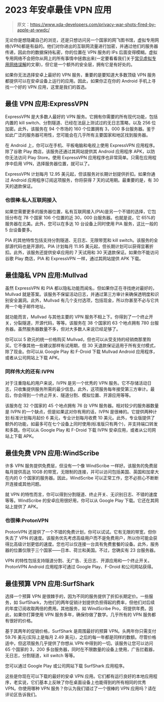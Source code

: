 # 2023 年安卓最佳 VPN 应用

> 原文：<https://www.xda-developers.com/privacy-war-shots-fired-by-apple-at-wwdc/>

无论你是想隐藏自己的浏览，还是只想访问另一个国家的网飞图书馆，虚拟专用网络(VPN)都是有益的。他们对你进出的互联网流量进行加密，并通过他们的服务器传递，因此你的数据保持私密，你的位置在 VPN 服务的 IPs 后面变得模糊。虚拟专用网络不会把你从网上的所有事情中拯救出来(一定要看看我们关于[常见虚拟专用网络误解](https://www.xda-developers.com/vpn-safety-misunderstandings/)的文章)，但它是一个额外的安全层，拥有它是有好处的。

如果你无法选择安卓上最好的 VPN 服务，重要的是要知道大多数顶级 VPN 服务都提供可以在安卓设备上运行的应用。因此，如果你正在你的 Android 手机上寻找一个好的 VPN 应用，这里是我们的首选。

## 最佳 VPN 应用:ExpressVPN

ExpressVPN 是大多数人最好的 VPN 服务。它拥有你需要的所有现代功能，包括内置的 kill switch、分割隧道、已经在法庭上测试过的无日志策略，以及 256 位加密。此外，该服务在 94 个市场的 160 个位置拥有 3，000 多台服务器。鉴于如此广泛的服务器可用性，您可能会在几乎所有主要国家和地区找到服务器。

在 Android 上，你可以在手机、平板电脑和电视上使用 ExpressVPN 应用程序。除了谷歌 Play 商店，该服务还通过其网站提供其 Android 应用程序 APK，以防你无法访问 Play Store。使用 ExpressVPN 应用程序也非常简单。只需在应用程序中启用 VPN，选择服务器位置，就可以了。

ExpressVPN 计划每月 12.95 美元起，但该服务对长期计划提供折扣。如果你通过 Android 应用程序订阅这项服务，你将获得 7 天的试用期。最重要的是，有 30 天的退款保证。

### 也很棒:私人互联网接入

如果您需要更多的服务器位置，私有互联网接入(PIA)是另一个不错的选择，它包括分布在 78 个国家 106 个位置的近 30，000 台服务器。也就是说，它 65%的服务器在北美。此外，您可以在多达 10 台设备上同时使用 PIA 服务，这比一般的 5 台设备要多。

PIA 的其他特性包括支持分割隧道、无日志、无限带宽和 kill switch。该服务的全部源代码也是开源的。PIA 计划每月 11.95 美元起，但长期计划可以获得显著折扣。此外，该服务还提供安卓应用的 7 天试用和 30 天退款保证。如果你不能访问谷歌 Play 商店，PIA 和 ExpressVPN 一样，通过其网站提供 APK 下载。

## 最佳隐私 VPN 应用:Mullvad

虽然 ExpressVPN 和 PIA 都以隐私功能而闻名，但如果你正在寻找绝对最好的，Mullvad 就是答案。该服务不保留活动日志，并通过第三方审计来确保透明度和识别安全漏洞。此外，Mullvad 有几个支付选项，包括现金，所以你甚至不必与它共用一个电子邮件地址。

就功能而言，Mullvad 与其他主要的 VPN 服务不相上下。你得到了一个终止开关，分裂隧道，开源代码，等等。该服务在 38 个国家的 63 个地点拥有 780 台服务器。虽然服务器数量不多，但对大多数人来说已经足够了。

你可以以 5 欧元的统一价格购买 Mullvad，但也可以从受支持的经销商那里购买。它不像其他一些建议那样有试用期，但 30 天退款保证适用于所有支付模式，除了现金。你可以从 Google Play 和 F-Droid 下载 Mullvad Android 应用程序，或者从公司网站上下载 APK。

### 同样伟大的还有:IVPN

对于注重隐私的用户来说，IVPN 是另一个优秀的 VPN 服务。它不存储活动日志，只收集提供服务所需的最少信息。此外，这项服务每年接受第三方审计。最后，你会得到一个终止开关、隧道分割、模拟位置、开源应用等等。

该服务在 32 个国家的 45 个地点拥有 76 台 VPN 服务器。相对较少的服务器数量是 IVPN 的一个缺点，但是如果这对你有用的话，IVPN 是很棒的。它提供两种计划:标准计划每月起价 6 美元，专业计划每月收费 10 美元。此外，专业版提供了额外的功能，如最多可在七个设备上同时使用(标准版只有两个)，并支持端口转发和多跳。你可以从 Google Play 和 F-Droid 下载 IVPN 安卓应用，或者从公司网站上下载 APK。

## 最佳免费 VPN 应用:WindScribe

许多 VPN 服务提供免费层，但没有一个像 WindScribe 一样好。该服务的免费层每月提供高达 10GB 的带宽，无限制的连接，并可以访问包括美国、英国和加拿大在内的 0 个国家的服务器。因此，WindScribe 可以正常工作，您不必担心不断断开连接或其他问题。

就 VPN 的特性而言，你可以得到分割隧道、终止开关、无识别日志、不错的速度等等。WindScribe 的安卓应用很好用，你可以从 Google Play 下载。它还在其网站上提供了 APK。

### 也很棒:ProtonVPN

ProtonVPN 还提供了一个不错的免费计划，你可以试试。它有无限的带宽，但你失去了 VPN 的速度。该服务优先考虑高级用户而不是免费用户，所以你可能会获得比高级计划更低的速度。您也可以仅连接一台具有免费套餐的设备。此外，服务器的位置仅限于三个国家——日本、荷兰和美国。不过，您确实有 23 台服务器。

VPN 的特性包括支持隧道分割、无广告、无日志、开源应用和一个终止开关。ProtonVPN Android 应用程序可通过 Google Play、F-Droid 和公司网站获得。

## 最佳预算 VPN 应用:SurfShark

选择一个预算 VPN 是很棘手的，因为不同的服务提供了折扣长期定价。一些服务，如 SurfShark，为他们的两年促销计划提供负担得起的费率，但他们对后续的年度订阅收取两倍的费用。其他服务，如 WindScribe Pro，将提供年费。因此，如果你打算使用 VPN 服务多年，确保你做了数学。几乎所有的 VPN 服务都有很好的价格。

基于其两年的促销价格，SurfShark 是周围最好的预算 VPN。头两年你只需支付 59.76 美元(实际上是每月 2.49 美元)，之后的每一年都是同样的数额。尽管价格适中，但这项服务几乎提供了你想从 VPN 中得到的一切。该服务让您可以访问 65 个国家的 3，200 多台服务器，同时在不限数量的设备上使用，广告拦截器，无日志，分割隧道，kill switch 等等。

您可以通过 Google Play 或公司网站下载 SurfShark 应用程序。

这些是你现在可以下载的最好的安卓 VPN 应用。它们都有运行良好的本地应用程序，老实说，它们基本上反映了你在桌面设备上也能得到的所有相同的优秀 VPN。你使用哪种 VPN 服务？你认为我们错过了一个很棒的 VPN 应用吗？请在评论区告诉我们。